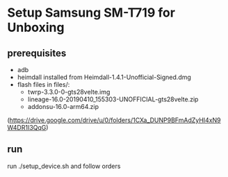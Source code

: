 # Setup Samsung SM-T719 for Unboxing

## prerequisites

- adb
- heimdall installed from Heimdall-1.4.1-Unofficial-Signed.dmg
- flash files in files/:
  - twrp-3.3.0-0-gts28velte.img
  - lineage-16.0-20190410_155303-UNOFFICIAL-gts28velte.zip
  - addonsu-16.0-arm64.zip

(https://drive.google.com/drive/u/0/folders/1CXa_DUNP9BFmAdZyHI4xN9W4DR1I3QqG)

## run

run ./setup_device.sh and follow orders